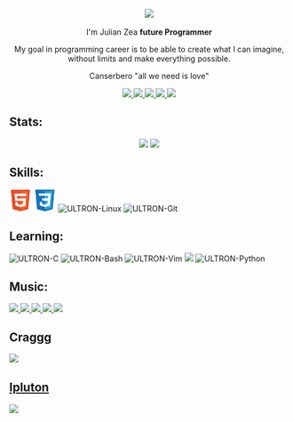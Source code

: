 <p align="center">
  <a href="https://github.com/JulianZea" target="_blank">
  <img src="https://www.muyseguridad.net/wp-content/uploads/2022/04/anonymous.jpg" with="300" height="300" padding="auto" border="radius">
  </a>
  <p align="center">I'm Julian Zea <strong> future Programmer</strong>

<p align="center">My goal in programming career is to be able to create what I can imagine, without limits and make everything possible.</p>
<p align="center">Canserbero "all we need is love"</p>


<div align="center">
  <a href="https://twitter.com/JulinZea2?t=m4NUcgnp_nat0arm-We0JQ&s=08" target="_blank">
    <img height="32" src="http://assets.stickpng.com/images/580b57fcd9996e24bc43c53e.png">
  </a>
  <a href="https://www.instagram.com/cesarjulianzea/" target="_blank">
    <img height="32" src="http://assets.stickpng.com/images/580b57fcd9996e24bc43c521.png" target="_blank">
  </a>
  <a href="https://www.linkedin.com/feed/update/urn:li:activity:6946127934281666561/" target="_blank">
    <img height="32" src="https://www.marcoszuniga.com/wp-content/uploads/2020/05/Linkedin-Logo.png" target="_blank">
  </a>
  <a href="https://medium.com/@cesarjulianzeabravo/static-libraries-in-c-f540c96f2dcb" target="_blank">
    <img height="32" src="https://img.shields.io/badge/Medium-12100E?style=for-the-badge&logo=medium&logoColor=white" target="_blank">
  </a>
  <a href="https://www.youtube.com/channel/UCPuCeKKZq2ornYAziTYkvdA" target="_blank">
    <img height="32" src="http://assets.stickpng.com/thumbs/580b57fcd9996e24bc43c545.png" target="_blank">
  </a>
</div>

<h2>Stats:</h2>
<div align="center">
  <img height="180em" src="https://github-readme-stats.vercel.app/api?username=julianZea&show_icons=true&theme=tokyonight">
  <img height="180em" src="https://github-readme-stats.vercel.app/api/top-langs/?username=julianZea&layout=compact&theme=tokyonight">
</div>

<h2>Skills:</h2>
<div>
  <img alt="ULTRON-HTML" height="40" src="https://raw.githubusercontent.com/devicons/devicon/master/icons/html5/html5-original.svg">
  <img alt="ULTRON-CSS" height="40" src="https://raw.githubusercontent.com/devicons/devicon/master/icons/css3/css3-original.svg">
  <img alt="ULTRON-Linux" height="40" src="https://cdn.jsdelivr.net/gh/devicons/devicon/icons/linux/linux-original.svg">
  <img alt="ULTRON-Git" height="40" src="https://cdn.jsdelivr.net/gh/devicons/devicon/icons/git/git-original.svg">
</div>

<h2>Learning:</h2>
<div>
  <img alt="ULTRON-C" height="40" src="https://cdn.jsdelivr.net/gh/devicons/devicon/icons/c/c-original.svg">
  <img alt="ULTRON-Bash" height="40" src="https://upload.wikimedia.org/wikipedia/commons/4/4b/Bash_Logo_Colored.svg">
  <img alt="ULTRON-Vim" height="40" src="https://www.iconattitude.com/icons/open_icon_library/apps/png/256/vim-4.png">
  <img alt"ULTRON-JavaScript" height="40" src="https://th.bing.com/th/id/R.ec910c84aeb7b40810ccb0783a29f93d?rik=BXxAbZy1sliPpQ&pid=ImgRaw&r=0&sres=1&sresct=1">
  <img alt="ULTRON-Python" height="40" src="https://th.bing.com/th/id/R.b1c66d2b33344feb0f619c5804026f44?rik=Z1uP%2bdIli64kfg&pid=ImgRaw&r=0">
</div>

<h2>Music:</h2>
<a href="https://www.youtube.com/watch?v=ApDOan6yT3c&list=PLZd6iVLofN2Pe8NHXUo8gHLKBu38PjUE3" target="_blank">
    <img height="50" src="https://upload.wikimedia.org/wikipedia/commons/4/40/Canserbero_Vida.jpg">
  </a>
<a href="https://www.youtube.com/watch?v=NA7hk1waODg&list=PLD7CF0BAAA0B7D594" target="_blank">
    <img height="50" src="https://upload.wikimedia.org/wikipedia/commons/c/cc/Canserbero_Muerte.jpg">
  </a>
<a href="https://www.youtube.com/watch?v=PNmGNsKH1DA&list=PL0YEPAzWUDJk281IVKZ42lwDF-MoLNpKN" target="_blank">
    <img height="50" src="https://lastfm.freetls.fastly.net/i/u/300x300/fc92fb544bc7f563557152986e33d364.jpg">
  </a>
<a href="https://www.youtube.com/watch?v=Jo9bWzi7Xr4&list=PL0YEPAzWUDJmUupW8lXl9KDSDOvZWSKyR" target="_blank">
    <img height="50" src="https://lastfm.freetls.fastly.net/i/u/300x300/5e6cf2decb69aeeb2b5329a8dfe0b318.jpg">
  </a>
<a href="https://www.youtube.com/watch?v=3bY6BlFgz8Y&list=PL0YEPAzWUDJkk-SCmJltqXTMPTxQr6Dq5" target="_blank">
    <img height="50" src="https://i.scdn.co/image/ab67616d0000b273e30da1080d1bdfcf18f962ea">
  </a>
<h2>Craggg</h2>
<a href="https://github.com/agerard14/agerard14/blob/main/README.md" target="_blank">
    <img height="50" src="https://pbs.twimg.com/profile_images/1525999220926435329/X3Ntt2Gi_400x400.jpg">
  
<h2>Ipluton</h2>
<a href="https://ipluton.com" target="_blank">
    <img height="50" src="https://ipluton.com/favicon/apple-icon-180x180.png">
